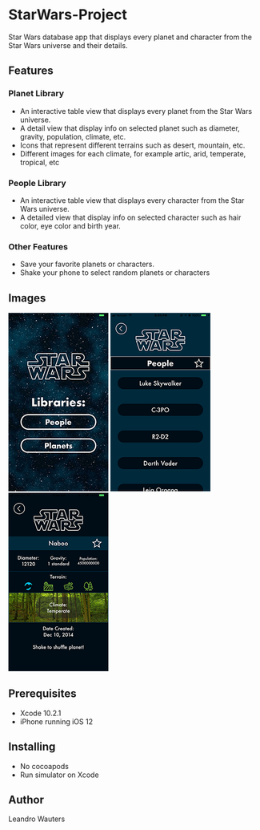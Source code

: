 # StarWars-Project
Star Wars database app that displays every planet and character from the Star Wars universe and their details.

## Features
### Planet Library
* An interactive table view that displays every planet from the Star Wars universe.
* A detail view that display info on selected planet such as diameter, gravity, population, climate, etc.
* Icons that represent different terrains such as desert, mountain, etc.
* Different images for each climate, for example artic, arid, temperate, tropical, etc

### People Library
* An interactive table view that displays every character from the Star Wars universe.
* A detailed view that display info on selected character such as hair color, eye color and birth year.
### Other Features
* Save your favorite planets or characters.
* Shake your phone to select random planets or characters

## Images 
![](WelcomeScreen.PNG)
![](People1.png)
![](PlanetDetail.PNG)
## Prerequisites

* Xcode 10.2.1
* iPhone running  iOS 12

## Installing

* No cocoapods
* Run simulator on Xcode

## Author
Leandro Wauters


